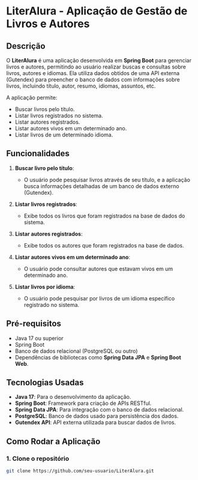 # LiterAlura - Aplicação de Gestão de Livros e Autores

## Descrição

O **LiterAlura** é uma aplicação desenvolvida em **Spring Boot** para gerenciar livros e autores, permitindo ao usuário realizar buscas e consultas sobre livros, autores e idiomas. Ela utiliza dados obtidos de uma API externa (Gutendex) para preencher o banco de dados com informações sobre livros, incluindo título, autor, resumo, idiomas, assuntos, etc.

A aplicação permite:

- Buscar livros pelo título.
- Listar livros registrados no sistema.
- Listar autores registrados.
- Listar autores vivos em um determinado ano.
- Listar livros de um determinado idioma.

## Funcionalidades

1. **Buscar livro pelo título**:
   - O usuário pode pesquisar livros através de seu título, e a aplicação busca informações detalhadas de um banco de dados externo (Gutendex).

2. **Listar livros registrados**:
   - Exibe todos os livros que foram registrados na base de dados do sistema.

3. **Listar autores registrados**:
   - Exibe todos os autores que foram registrados na base de dados.

4. **Listar autores vivos em um determinado ano**:
   - O usuário pode consultar autores que estavam vivos em um determinado ano.

5. **Listar livros por idioma**:
   - O usuário pode pesquisar por livros de um idioma específico registrado no sistema.

## Pré-requisitos

- Java 17 ou superior
- Spring Boot
- Banco de dados relacional (PostgreSQL ou outro)
- Dependências de bibliotecas como **Spring Data JPA** e **Spring Boot Web**.

## Tecnologias Usadas

- **Java 17**: Para o desenvolvimento da aplicação.
- **Spring Boot**: Framework para criação de APIs RESTful.
- **Spring Data JPA**: Para integração com o banco de dados relacional.
- **PostgreSQL**: Banco de dados usado para persistência dos dados.
- **Gutendex API**: API externa utilizada para buscar dados de livros.

## Como Rodar a Aplicação

### 1. Clone o repositório

```bash
git clone https://github.com/seu-usuario/LiterAlura.git
